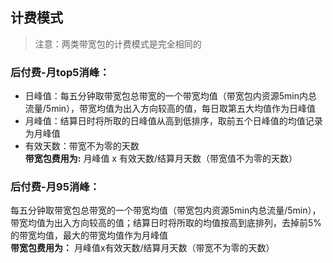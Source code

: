 ## 计费模式
>注意：两类带宽包的计费模式是完全相同的

### 后付费-月top5消峰：

- 日峰值：每五分钟取带宽包总带宽的一个带宽均值（带宽包内资源5min内总流量/5min），带宽均值为出入方向较高的值，每日取第五大均值作为日峰值
- 月峰值：结算日时将所取的日峰值从高到低排序，取前五个日峰值的均值记录为月峰值
- 有效天数：带宽不为零的天数
<br>**带宽包费用为:** 月峰值 x 有效天数/结算月天数（带宽值不为零的天数）</br>


### 后付费-月95消峰：
每五分钟取带宽包总带宽的一个带宽均值（带宽包内资源5min内总流量/5min），带宽均值为出入方向较高的值；结算日时将所取的均值按高到底排列，去掉前5%的带宽均值，最大的带宽均值作为月峰值
<br>**带宽包费用为：** 月峰值x有效天数/结算月天数（带宽不为零的天数）</br>
